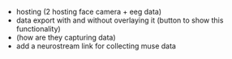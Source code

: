 - hosting (2 hosting face camera + eeg data)
- data export with and without overlaying it (button to show this functionality)
- (how are they capturing data) 
- add a neurostream link for collecting muse data